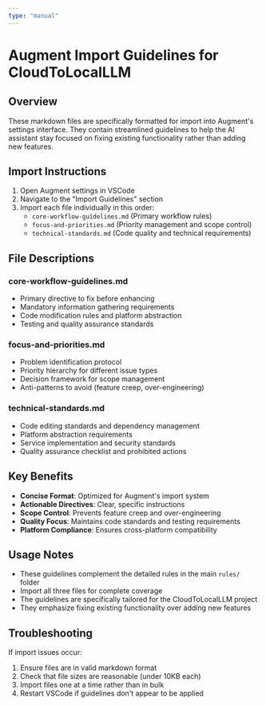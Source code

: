 ```yaml
---
type: "manual"
---
```


# Augment Import Guidelines for CloudToLocalLLM

## Overview
These markdown files are specifically formatted for import into Augment's settings interface. They contain streamlined guidelines to help the AI assistant stay focused on fixing existing functionality rather than adding new features.

## Import Instructions
1. Open Augment settings in VSCode
2. Navigate to the "Import Guidelines" section
3. Import each file individually in this order:
   - `core-workflow-guidelines.md` (Primary workflow rules)
   - `focus-and-priorities.md` (Priority management and scope control)
   - `technical-standards.md` (Code quality and technical requirements)

## File Descriptions

### core-workflow-guidelines.md
- Primary directive to fix before enhancing
- Mandatory information gathering requirements
- Code modification rules and platform abstraction
- Testing and quality assurance standards

### focus-and-priorities.md
- Problem identification protocol
- Priority hierarchy for different issue types
- Decision framework for scope management
- Anti-patterns to avoid (feature creep, over-engineering)

### technical-standards.md
- Code editing standards and dependency management
- Platform abstraction requirements
- Service implementation and security standards
- Quality assurance checklist and prohibited actions

## Key Benefits
- **Concise Format**: Optimized for Augment's import system
- **Actionable Directives**: Clear, specific instructions
- **Scope Control**: Prevents feature creep and over-engineering
- **Quality Focus**: Maintains code standards and testing requirements
- **Platform Compliance**: Ensures cross-platform compatibility

## Usage Notes
- These guidelines complement the detailed rules in the main `rules/` folder
- Import all three files for complete coverage
- The guidelines are specifically tailored for the CloudToLocalLLM project
- They emphasize fixing existing functionality over adding new features

## Troubleshooting
If import issues occur:
1. Ensure files are in valid markdown format
2. Check that file sizes are reasonable (under 10KB each)
3. Import files one at a time rather than in bulk
4. Restart VSCode if guidelines don't appear to be applied
